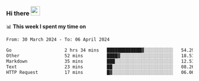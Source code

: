 ### Hi there <a href="https://www.gautamkrishnar.com/"><img src="https://media.giphy.com/media/hvRJCLFzcasrR4ia7z/giphy.gif" width="25px"></a>

📊 **This week I spent my time on**

<!--START_SECTION:waka-->

```txt
From: 30 March 2024 - To: 06 April 2024

Go                    2 hrs 34 mins   █████████████▓░░░░░░░░░░░   54.29 %
Other                 52 mins         ████▓░░░░░░░░░░░░░░░░░░░░   18.51 %
Markdown              35 mins         ███░░░░░░░░░░░░░░░░░░░░░░   12.51 %
Text                  23 mins         ██░░░░░░░░░░░░░░░░░░░░░░░   08.26 %
HTTP Request          17 mins         █▓░░░░░░░░░░░░░░░░░░░░░░░   06.06 %
```

<!--END_SECTION:waka-->
